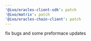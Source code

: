 ```yaml
---
'@ixo/oracles-client-sdk': patch
'@ixo/matrix': patch
'@ixo/oracles-chain-client': patch
---
```


fix bugs and some preformace updates
